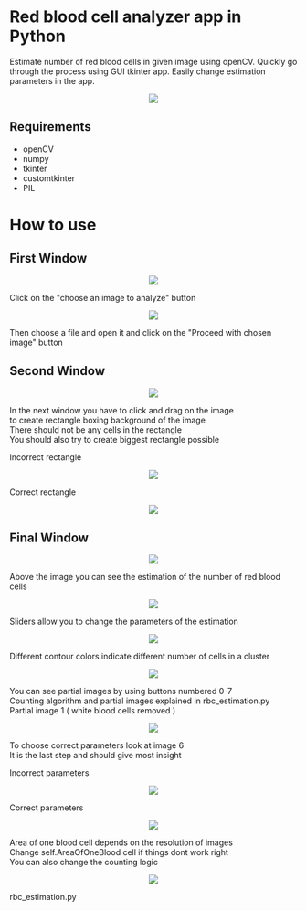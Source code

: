 # Red blood cell analyzer app in Python

Estimate number of red blood cells in given image using openCV. Quickly go through the process using GUI tkinter app. Easily change estimation parameters in the app.
<p align="center">
<img src="https://user-images.githubusercontent.com/80223720/222797857-c2628806-e741-4dbd-b511-048e2a908417.png"> 
<p align>  
  
## Requirements
- openCV
- numpy
- tkinter
- customtkinter
- PIL

# How to use
## First Window

<p align="center">
<img src="https://user-images.githubusercontent.com/80223720/222794970-6fe9cff8-c31a-4af8-bcc9-2aea103dd30c.png">  
<p align>

Click on the "choose an image to analyze" button
<p align="center">
<img src="https://user-images.githubusercontent.com/80223720/222795198-b0693643-d832-416f-a77f-fb9a057b96a3.png">  
<p align>
Then choose a file and open it
and click on the "Proceed with chosen image" button

## Second Window

<p align="center">
<img src="https://user-images.githubusercontent.com/80223720/222795568-7d76f37b-58de-4ef7-8ceb-2da27d118c90.png">  
<p align>

In the next window you have to click and drag on the image  
to create rectangle boxing background of the image  
There should not be any cells in the rectangle  
You should also try to create biggest rectangle possible   
  
Incorrect rectangle
<p align="center">
<img src="https://user-images.githubusercontent.com/80223720/222796200-838a5464-16b0-454b-b055-213dfa87f610.png"> 
<p align>

Correct rectangle
<p align="center">
<img src="https://user-images.githubusercontent.com/80223720/222796278-c79288b5-3790-467e-8201-e68560372301.png"> 
<p align>


## Final Window
<p align="center">
<img src="https://user-images.githubusercontent.com/80223720/222797857-c2628806-e741-4dbd-b511-048e2a908417.png"> 
<p align> 

Above the image you can see the estimation of the number of red blood cells  
<p align="center">
<img src="https://user-images.githubusercontent.com/80223720/222797921-4fbe3c0a-e5fe-42d6-8688-cc791612976f.png"> 
<p align> 
  
  
Sliders allow you to change the parameters of the estimation  
<p align="center">
<img src="https://user-images.githubusercontent.com/80223720/222798157-0513f084-2326-4fcb-8517-57835bfd287f.png"> 
<p align> 
        
  
Different contour colors indicate different number of cells in a cluster  
<p align="center">
<img src="https://user-images.githubusercontent.com/80223720/222798984-d2f5e79c-58ff-414f-96a3-8bed92231734.png"> 
<p align> 
  
You can see partial images by using buttons numbered 0-7  
Counting algorithm and partial images explained in rbc_estimation.py  
Partial image 1 ( white blood cells removed ) 
<p align="center">
<img src="https://user-images.githubusercontent.com/80223720/222804105-8060e695-4106-4188-b6b0-e64dcefce3e3.png"> 
<p align> 
  
To choose correct parameters look at image 6  
It is the last step and should give most insight  
  
Incorrect parameters  
<p align="center">
<img src="https://user-images.githubusercontent.com/80223720/222803592-886caf71-4c4c-4047-9971-d28404fece0d.png"> 
<p align> 

Correct parameters  
<p align="center">
<img src="https://user-images.githubusercontent.com/80223720/222803418-01debe5f-7064-45c7-a9d4-4e55d9cd70fe.png"> 
<p align> 

Area of one blood cell depends on the resolution of images  
Change self.AreaOfOneBlood cell if things dont work right  
You can also change the counting logic  
<p align="center">
<img src="https://user-images.githubusercontent.com/80223720/222804849-8d5d1cbd-2742-4b1f-852a-e9e21fc144d4.png"> 
<p align> 
  rbc_estimation.py







